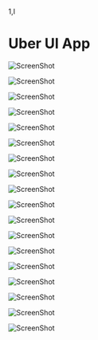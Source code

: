 1,ا
<h1> Uber UI App</h1>

![ScreenShot](url)

![ScreenShot](url)

![ScreenShot](url)

![ScreenShot](url)

![ScreenShot](url)

![ScreenShot](url)

![ScreenShot](url)

![ScreenShot](url)

![ScreenShot](url)

![ScreenShot](url)

![ScreenShot](url)

![ScreenShot](url)

![ScreenShot](url)

![ScreenShot](url)

![ScreenShot](url)

![ScreenShot](url)

![ScreenShot](url)

![ScreenShot](url)
